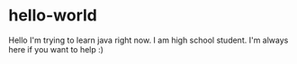 # hello-world

Hello
I'm trying to learn java right now. I am high school student. I'm always here if you want to help :)
